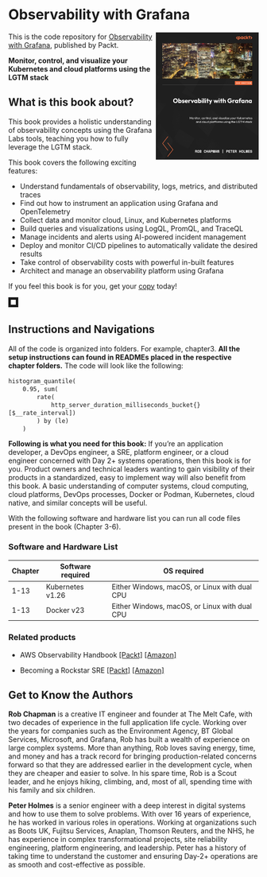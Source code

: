# Observability with Grafana

<a href="https://www.packtpub.com/product/observability-with-grafana/9781803248004?utm_source=github&utm_medium=repository&utm_campaign=9781803248004"><img src="https://github.com/PacktPublishing/Observability-with-Grafana/blob/main/Cover%20(1).jpg" alt="" height="256px" align="right"></a>

This is the code repository for [Observability with Grafana](https://www.packtpub.com/product/observability-with-grafana/9781803248004?utm_source=github&utm_medium=repository&utm_campaign=9781803248004), published by Packt.

**Monitor, control, and visualize your Kubernetes and cloud platforms using the LGTM stack**

## What is this book about?
This book provides a holistic understanding of observability concepts using the Grafana Labs tools, teaching you how to fully leverage the LGTM stack.

This book covers the following exciting features:
* Understand fundamentals of observability, logs, metrics, and distributed traces
* Find out how to instrument an application using Grafana and OpenTelemetry
* Collect data and monitor cloud, Linux, and Kubernetes platforms
* Build queries and visualizations using LogQL, PromQL, and TraceQL
* Manage incidents and alerts using AI-powered incident management
* Deploy and monitor CI/CD pipelines to automatically validate the desired results
* Take control of observability costs with powerful in-built features
* Architect and manage an observability platform using Grafana

If you feel this book is for you, get your [copy](https://www.amazon.com/dp/1803248009) today!

<a href="https://www.packtpub.com/?utm_source=github&utm_medium=banner&utm_campaign=GitHubBanner"><img src="https://raw.githubusercontent.com/PacktPublishing/GitHub/master/GitHub.png" 
alt="https://www.packtpub.com/" border="5" /></a>

## Instructions and Navigations
All of the code is organized into folders. For example, chapter3.
**All the setup instructions can found in READMEs placed in the respective chapter folders.**
The code will look like the following:
```
histogram_quantile(
    0.95, sum(
        rate(
            http_server_duration_milliseconds_bucket{}[$__rate_interval])
        ) by (le)
    )
```

**Following is what you need for this book:**
If you’re an application developer, a DevOps engineer, a SRE, platform engineer, or a cloud engineer concerned with Day 2+ systems operations, then this book is for you. Product owners and technical leaders wanting to gain visibility of their products in a standardized, easy to implement way will also benefit from this book. A basic understanding of computer systems, cloud computing, cloud platforms, DevOps processes, Docker or Podman, Kubernetes, cloud native, and similar concepts will be useful.

With the following software and hardware list you can run all code files present in the book (Chapter 3-6).
### Software and Hardware List
| Chapter | Software required | OS required |
| -------- | ------------------------------------ | ----------------------------------- |
| 1-13 | Kubernetes v1.26 | Either Windows, macOS, or Linux with dual CPU |
| 1-13 | Docker v23 | Either Windows, macOS, or Linux with dual CPU |

### Related products
* AWS Observability Handbook [[Packt]](https://www.packtpub.com/product/aws-observability-handbook/9781804616710?utm_source=github&utm_medium=repository&utm_campaign=9781804616710) [[Amazon]](https://www.amazon.com/dp/1804616710)

* Becoming a Rockstar SRE [[Packt]](https://www.packtpub.com/product/becoming-a-rockstar-sre/9781803239224?utm_source=github&utm_medium=repository&utm_campaign=9781803239224) [[Amazon]](https://www.amazon.com/dp/1803239220)

## Get to Know the Authors
**Rob Chapman**
is a creative IT engineer and founder at The Melt Cafe, with two decades of experience in the full application life cycle. Working over the years for companies such as the Environment Agency, BT Global Services, Microsoft, and Grafana, Rob has built a wealth of experience on large complex systems. More than anything, Rob loves saving energy, time, and money and has a track record for bringing production-related concerns forward so that they are addressed earlier in the development cycle, when they are cheaper and easier to solve. In his spare time, Rob is a Scout leader, and he enjoys hiking, climbing, and, most of all, spending time with his family and six children.

**Peter Holmes** 
is a senior engineer with a deep interest in digital systems and how to use them to solve problems. With over 16 years of experience, he has worked in various roles in operations. Working at organizations such as Boots UK, Fujitsu Services, Anaplan, Thomson Reuters, and the NHS, he has experience in complex transformational projects, site reliability engineering, platform engineering, and leadership. Peter has a history of taking time to understand the customer and ensuring Day-2+ operations are as smooth and cost-effective as possible.

